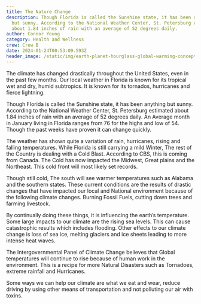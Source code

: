 ```yaml
---
title: The Nature Change
description: Though Florida is called the Sunshine state, it has been anything
  but sunny. According to the National Weather Center, St. Petersburg estimated
  about 1.84 inches of rain with an average of 52 degrees daily.
author: Connor Young
category: Health and Wellness
crew: Crew B
date: 2024-01-24T00:53:09.593Z
header_image: /static/img/earth-planet-hourglass-global-warming-concept.jpg
---
```

The climate has changed drastically throughout the United States, even in the past few months. Our local weather in Florida is known for its tropical wet and dry, humid subtropics. It is known for its tornados, hurricanes and fierce lightning. 

Though Florida is called the Sunshine state, it has been anything but sunny. According to the National Weather Center, St. Petersburg estimated about 1.84 inches of rain with an average of 52 degrees daily. An Average month in January living in Florida ranges from 76 for the highs and low of 54. Though the past weeks have proven it can change quickly. 

The weather has shown quite a variation of rain, hurricanes, rising and falling temperatures. While Florida is still carrying a mild Winter, The rest of the Country is dealing with a Cold Blast. According to CBS, this is coming from Canada. The Cold has now impacted the Midwest, Great plains and the Northeast. This cold front will most likely set records.

Though still cold, The south will see warmer temperatures such as Alabama and the southern states. These current conditions are the results of  drastic changes that have impacted our local and National environment because of the following climate changes. Burning Fossil Fuels, cutting down trees and farming livestock. 

By continually doing these things, it is influencing the earth’s temperature.  Some large impacts to our climate are the rising sea levels. This can cause catastrophic results which includes flooding. Other effects to our climate change is loss of sea ice, melting glaciers and ice sheets leading to more intense heat waves. 

The Intergovernmental Panel of Climate Change believes that Global temperatures will continue to rise because of human work in the environment.  This is a recipe for more Natural Disasters such as Tornadoes, extreme rainfall and Hurricanes. 

Some ways we can help our climate are what we eat and wear, reduce driving by using other means of transportation and not polluting our air with toxins. 
